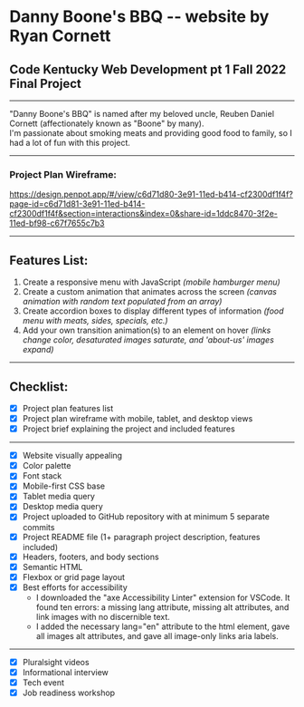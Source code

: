 # Danny Boone's BBQ -- website by Ryan Cornett  
## Code Kentucky Web Development pt 1 Fall 2022 Final Project  

---

"Danny Boone's BBQ" is named after my beloved uncle, Reuben Daniel Cornett (affectionately known as "Boone" by many).  
I'm passionate about smoking meats and providing good food to family, so I had a lot of fun with this project.  

---

### Project Plan Wireframe:

https://design.penpot.app/#/view/c6d71d80-3e91-11ed-b414-cf2300df1f4f?page-id=c6d71d81-3e91-11ed-b414-cf2300df1f4f&section=interactions&index=0&share-id=1ddc8470-3f2e-11ed-bf98-c67f7655c7b3

---

## Features List:
 1. Create a responsive menu with JavaScript *(mobile hamburger menu)*
 2. Create a custom animation that animates across the screen *(canvas animation with random text populated from an array)*
 3. Create accordion boxes to display different types of information *(food menu with meats, sides, specials, etc.)*
 4. Add your own transition animation(s) to an element on hover *(links change color, desaturated images saturate, and 'about-us' images expand)*  

---
  
## Checklist:
- [x] Project plan features list
- [x] Project plan wireframe with mobile, tablet, and desktop views
- [x] Project brief explaining the project and included features
---
- [x] Website visually appealing
- [x] Color palette
- [x] Font stack
- [x] Mobile-first CSS base
- [X] Tablet media query
- [X] Desktop media query
- [x] Project uploaded to GitHub repository with at minimum 5 separate commits
- [x] Project README file (1+ paragraph project description, features included)
- [x] Headers, footers, and body sections
- [x] Semantic HTML
- [x] Flexbox or grid page layout
- [x] Best efforts for accessibility
    - I downloaded the "axe Accessibility Linter" extension for VSCode. It found ten errors: a missing lang attribute, missing alt attributes, and link images with no discernible text.
    - I added the necessary lang="en" attribute to the html element, gave all images alt attributes, and gave all image-only links aria labels.
---
- [x] Pluralsight videos
- [x] Informational interview
- [x] Tech event
- [x] Job readiness workshop